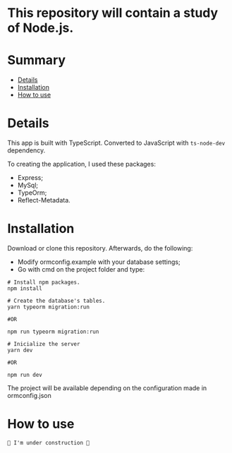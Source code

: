 <h1> This repository will contain a study of Node.js. </h1>

Summary
=======

<!--ts-->
   * [Details](#Details)
   * [Installation](#installation)
   * [How to use](#how-to-use)
<!--te-->

Details
==========
This app is built with TypeScript. Converted to JavaScript with ``` ts-node-dev ``` dependency.

To creating the application, I used these packages:

- Express;
- MySql;
- TypeOrm;
- Reflect-Metadata.

Installation
==========
Download or clone this repository. Afterwards, do the following:
- Modify ormconfig.example with your database settings; 
- Go with cmd on the project folder and type:
```
# Install npm packages.
npm install

# Create the database's tables.
yarn typeorm migration:run

#OR

npm run typeorm migration:run

# Inicialize the server
yarn dev 

#OR

npm run dev

``` 

The project will be available depending on the configuration made in ormconfig.json
 
 How to use
 =============
 	🚧 I'm under construction 🚧
                                